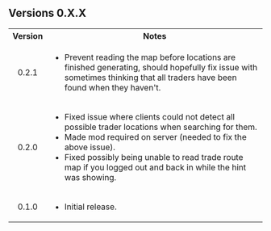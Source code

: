 <div class="header">
	<h2>Versions 0.X.X</h2>
</div>
<table>
	<tbody>
		<tr>
			<th align="center">Version</th>
			<th align="center">Notes</th>
		</tr>
		<tr>
			<td align="center">0.2.1</td>
			<td align="left">
				<ul>
					<li>Prevent reading the map before locations are finished generating, should hopefully fix issue with sometimes thinking that all traders have been found when they haven't.</li>
				</ul>
			</td>
		</tr>
		<tr>
			<td align="center">0.2.0</td>
			<td align="left">
				<ul>
					<li>Fixed issue where clients could not detect all possible trader locations when searching for them.</li>
					<li>Made mod required on server (needed to fix the above issue).</li>
					<li>Fixed possibly being unable to read trade route map if you logged out and back in while the hint was showing.</li>
				</ul>
			</td>
		</tr>
		<tr>
			<td align="center">0.1.0</td>
			<td align="left">
				<ul>
					<li>Initial release.</li>
				</ul>
			</td>
		</tr>
	</tbody>
</table>